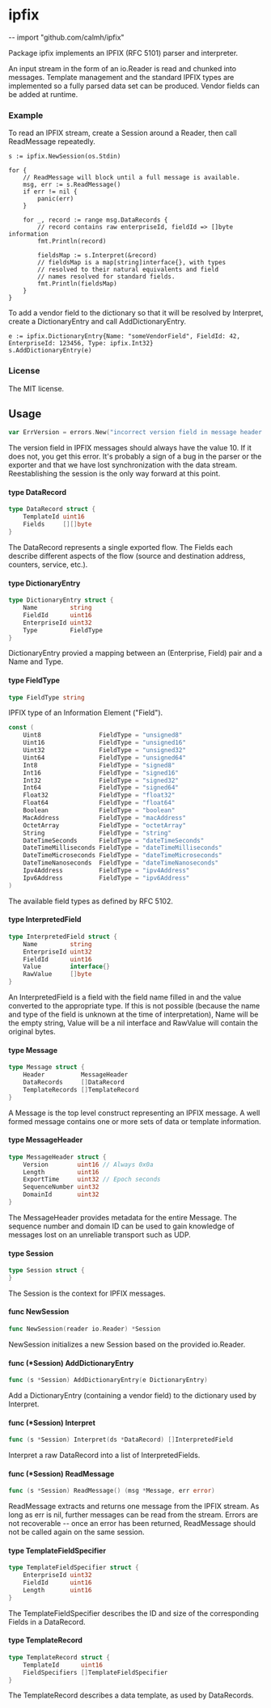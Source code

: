 # ipfix
--
    import "github.com/calmh/ipfix"

Package ipfix implements an IPFIX (RFC 5101) parser and interpreter.

An input stream in the form of an io.Reader is read and chunked into messages.
Template management and the standard IPFIX types are implemented so a fully
parsed data set can be produced. Vendor fields can be added at runtime.


### Example

To read an IPFIX stream, create a Session around a Reader, then call ReadMessage
repeatedly.

    s := ipfix.NewSession(os.Stdin)

    for {
    	// ReadMessage will block until a full message is available.
    	msg, err := s.ReadMessage()
    	if err != nil {
    		panic(err)
    	}

    	for _, record := range msg.DataRecords {
    		// record contains raw enterpriseId, fieldId => []byte information
    		fmt.Println(record)

    		fieldsMap := s.Interpret(&record)
    		// fieldsMap is a map[string]interface{}, with types
    		// resolved to their natural equivalents and field
    		// names resolved for standard fields.
    		fmt.Println(fieldsMap)
    	}
    }

To add a vendor field to the dictionary so that it will be resolved by
Interpret, create a DictionaryEntry and call AddDictionaryEntry.

    e := ipfix.DictionaryEntry{Name: "someVendorField", FieldId: 42, EnterpriseId: 123456, Type: ipfix.Int32}
    s.AddDictionaryEntry(e)


### License

The MIT license.

## Usage

```go
var ErrVersion = errors.New("incorrect version field in message header - out of sync?")
```
The version field in IPFIX messages should always have the value 10. If it does
not, you get this error. It's probably a sign of a bug in the parser or the
exporter and that we have lost synchronization with the data stream.
Reestablishing the session is the only way forward at this point.

#### type DataRecord

```go
type DataRecord struct {
	TemplateId uint16
	Fields     [][]byte
}
```

The DataRecord represents a single exported flow. The Fields each describe
different aspects of the flow (source and destination address, counters,
service, etc.).

#### type DictionaryEntry

```go
type DictionaryEntry struct {
	Name         string
	FieldId      uint16
	EnterpriseId uint32
	Type         FieldType
}
```

DictionaryEntry provied a mapping between an (Enterprise, Field) pair and a Name
and Type.

#### type FieldType

```go
type FieldType string
```

IPFIX type of an Information Element ("Field").

```go
const (
	Uint8                FieldType = "unsigned8"
	Uint16               FieldType = "unsigned16"
	Uint32               FieldType = "unsigned32"
	Uint64               FieldType = "unsigned64"
	Int8                 FieldType = "signed8"
	Int16                FieldType = "signed16"
	Int32                FieldType = "signed32"
	Int64                FieldType = "signed64"
	Float32              FieldType = "float32"
	Float64              FieldType = "float64"
	Boolean              FieldType = "boolean"
	MacAddress           FieldType = "macAddress"
	OctetArray           FieldType = "octetArray"
	String               FieldType = "string"
	DateTimeSeconds      FieldType = "dateTimeSeconds"
	DateTimeMilliseconds FieldType = "dateTimeMilliseconds"
	DateTimeMicroseconds FieldType = "dateTimeMicroseconds"
	DateTimeNanoseconds  FieldType = "dateTimeNanoseconds"
	Ipv4Address          FieldType = "ipv4Address"
	Ipv6Address          FieldType = "ipv6Address"
)
```
The available field types as defined by RFC 5102.

#### type InterpretedField

```go
type InterpretedField struct {
	Name         string
	EnterpriseId uint32
	FieldId      uint16
	Value        interface{}
	RawValue     []byte
}
```

An InterpretedField is a field with the field name filled in and the value
converted to the appropriate type. If this is not possible (because the name and
type of the field is unknown at the time of interpretation), Name will be the
empty string, Value will be a nil interface and RawValue will contain the
original bytes.

#### type Message

```go
type Message struct {
	Header          MessageHeader
	DataRecords     []DataRecord
	TemplateRecords []TemplateRecord
}
```

A Message is the top level construct representing an IPFIX message. A well
formed message contains one or more sets of data or template information.

#### type MessageHeader

```go
type MessageHeader struct {
	Version        uint16 // Always 0x0a
	Length         uint16
	ExportTime     uint32 // Epoch seconds
	SequenceNumber uint32
	DomainId       uint32
}
```

The MessageHeader provides metadata for the entire Message. The sequence number
and domain ID can be used to gain knowledge of messages lost on an unreliable
transport such as UDP.

#### type Session

```go
type Session struct {
}
```

The Session is the context for IPFIX messages.

#### func  NewSession

```go
func NewSession(reader io.Reader) *Session
```
NewSession initializes a new Session based on the provided io.Reader.

#### func (*Session) AddDictionaryEntry

```go
func (s *Session) AddDictionaryEntry(e DictionaryEntry)
```
Add a DictionaryEntry (containing a vendor field) to the dictionary used by
Interpret.

#### func (*Session) Interpret

```go
func (s *Session) Interpret(ds *DataRecord) []InterpretedField
```
Interpret a raw DataRecord into a list of InterpretedFields.

#### func (*Session) ReadMessage

```go
func (s *Session) ReadMessage() (msg *Message, err error)
```
ReadMessage extracts and returns one message from the IPFIX stream. As long as
err is nil, further messages can be read from the stream. Errors are not
recoverable -- once an error has been returned, ReadMessage should not be called
again on the same session.

#### type TemplateFieldSpecifier

```go
type TemplateFieldSpecifier struct {
	EnterpriseId uint32
	FieldId      uint16
	Length       uint16
}
```

The TemplateFieldSpecifier describes the ID and size of the corresponding Fields
in a DataRecord.

#### type TemplateRecord

```go
type TemplateRecord struct {
	TemplateId      uint16
	FieldSpecifiers []TemplateFieldSpecifier
}
```

The TemplateRecord describes a data template, as used by DataRecords.
